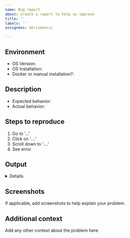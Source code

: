 ```yaml
---
name: Bug report
about: Create a report to help us improve
title: ''
labels: ''
assignees: mkrizmancic

---
```


## Environment
* OS Version: <!-- e.g, Ubuntu 20.04 -->
* OS Installation: <!-- Standalone, dual-boot, virtual machine, WSL, etc. -->
* Docker or manual installation?:
  <!-- If manual, which ROS version are you using? -->

## Description
* Expected behavior: <!-- Tell us what you expected to happen -->
* Actual behavior: <!-- What happened instead -->

## Steps to reproduce
<!-- Provide steps so we can try to reproduce this issue -->
<!-- E.g. -->
1. Go to '...'
2. Click on '....'
3. Scroll down to '....'
4. See error

## Output
<details>

```
# Paste the entire output here.
```

</details>


## Screenshots
If applicable, add screenshots to help explain your problem.


## Additional context
Add any other context about the problem here.
